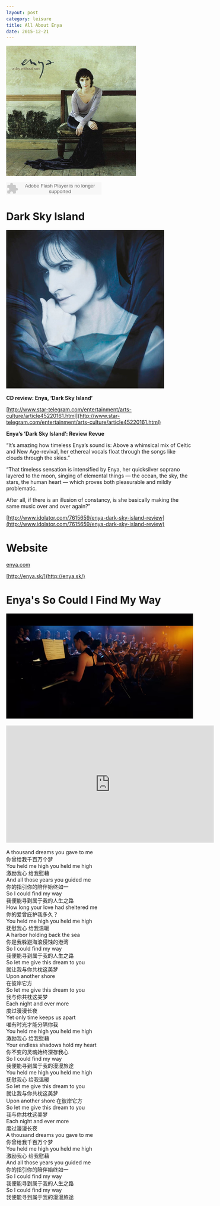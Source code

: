 ```yaml
---
layout: post
category: leisure
title: All About Enya
date: 2015-12-21
---
```


![](/assets/leisure/enya_a_day_withou_rain_cover.jpg)

<embed src="http://www.xiami.com/widget/0_1770856518/singlePlayer.swf" type="application/x-shockwave-flash" width="257" height="33" wmode="transparent">

# Dark Sky Island

![](/assets/leisure/Enya/Enya-Dark-Sky-Island-426x426.jpg)

**CD review: Enya, ‘Dark Sky Island’**

[http://www.star-telegram.com/entertainment/arts-culture/article45220161.html](http://www.star-telegram.com/entertainment/arts-culture/article45220161.html)

**Enya’s ‘Dark Sky Island’: Review Revue**

“It’s amazing how timeless Enya’s sound is: Above a whimsical mix of Celtic and New Age-revival, 
her ethereal vocals float through the songs like clouds through the skies.”


“That timeless sensation is intensified by Enya, her quicksilver soprano layered to the moon, singing of elemental things — the ocean, the sky, the stars, the human heart — which proves both pleasurable and mildly problematic.

After all, if there is an illusion of constancy, is she basically making the same music over and over again?”

[http://www.idolator.com/7615659/enya-dark-sky-island-review](http://www.idolator.com/7615659/enya-dark-sky-island-review)

# Website

[enya.com](enya.com)

[http://enya.sk/](http://enya.sk/)

# Enya's So Could I Find My Way

[![](/assets/leisure/Enya/so-i-could-find-my-way.png)](https://youtu.be/aLDLpqZdhX0)
<iframe width="560" height="315" src="https://www.youtube.com/embed/aLDLpqZdhX0" frameborder="0" allowfullscreen></iframe>

A thousand dreams you gave to me  
你曾给我千百万个梦  
You held me high you held me high  
激励我心 给我慰藉  
And all those years you guided me  
你的指引你的陪伴始终如一  
So I could find my way  
我便能寻到属于我的人生之路  
How long your love had sheltered me  
你的爱曾庇护我多久？  
You held me high you held me high  
抚慰我心 给我温暖  
A harbor holding back the sea  
你是我躲避海浪侵蚀的港湾  
So I could find my way  
我便能寻到属于我的人生之路  
So let me give this dream to you  
就让我与你共枕这美梦  
Upon another shore  
在彼岸它方  
So let me give this dream to you  
我与你共枕这美梦  
Each night and ever more  
度过漫漫长夜  
Yet only time keeps us apart  
唯有时光才能分隔你我  
You held me high you held me high  
激励我心 给我慰藉  
Your endless shadows hold my heart  
你不变的灵魂始终深存我心  
So I could find my way  
我便能寻到属于我的漫漫旅途  
You held me high you held me high  
抚慰我心 给我温暖  
So let me give this dream to you  
就让我与你共枕这美梦  
Upon another shore 
在彼岸它方  
So let me give this dream to you  
我与你共枕这美梦  
Each night and ever more  
度过漫漫长夜  
A thousand dreams you gave to me  
你曾给我千百万个梦  
You held me high you held me high  
激励我心 给我慰藉  
And all those years you guided me  
你的指引你的陪伴始终如一  
So I could find my way  
我便能寻到属于我的人生之路  
So I could find my way   
我便能寻到属于我的漫漫旅途  